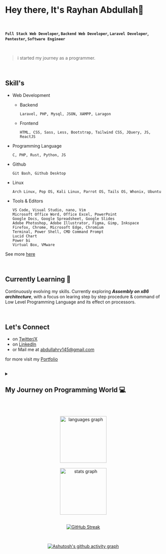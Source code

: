 <br>

# Hey there, It's Rayhan Abdullah👋
<br>

**`Full Stack Web Developer`, `Backend Web Developer`, `Laravel Developer`, `Pentester`, `Software Engineer`**

<br>

> i started my journey as a programmer.

<br>

## Skill's 

- Web Development
  - Backend
    
    `Laravel, PHP, Mysql, JSON, XAMPP, Laragon`
  - Frontend
    
    `HTML, CSS, Sass, Less, Bootstrap, Tailwind CSS, JQuery, JS, ReactJS`
- Programming Language
  
  `C, PHP, Rust, Python, JS`
- Github
  
   `Git Bash, Github Desktop`
- Linux

   `Arch Linux, Pop OS, Kali Linux, Parrot OS, Tails OS, Whonix, Ubuntu`
- Tools & Editors
  
  `VS Code, Visual Studio, nano, Vim` <br>
  `Microsoft Office Word, Office Excel, PowerPoint` <br>
  `Google Docs, Google Spreadsheet, Google Slides` <br>
  `Adobe Photoshop, Adobe Illustrator, Figma, Gimp, Inkspace` <br>
  `Firefox, Chrome, Microsoft Edge, Chromium` <br>
  `Terminal, Power Shell, CMD Command Prompt` <br>
  `Lucid Chart`<br>
  `Power bi` <br>
  `Virtual Box, VMware` <br>

    
See more [here](https://abdullahal22.showwcase.com)

<br>

## Currently Learning 🌱

  Continuously evolving my skills. Currently exploring ***Assembly on x86 architecture***, with a focus on learing step by step procedure & command of Low Level Programming Language and its effect on processors.

<br>

## Let's Connect 

* on [Twitter/X](https://twitter.com/abdullahal_22)
* on [LinkedIn](https://linkedin.com/in/abdullahal22)
* or Mail me at <abdullahry145@gmail.com>

for more visit my [Portfolio](https://abdullahaldot22.github.io/portfolio)

##
<details>
  <summary><h2> My Journey on Programming World 💻 </h2></summary>
  <br>
  <p>The muggers took away the vehicle from an Uber driver at gunpoint on May 19 and used the car to mug people in different areas of Dhaka for the last seven months, said Harun Or Rashid, additional commissioner (detective branch) of Dhaka Metropolitan Police at a press briefing today.</p>
  <p>The muggers took away the vehicle from an Uber driver at gunpoint on May 19 and used the car to mug people in different areas of Dhaka for the last seven months, said Harun Or Rashid, additional commissioner (detective branch) of Dhaka Metropolitan Police at a press briefing today.</p>
  
</details>

##

<br>

<div align="center">
    <img src="https://github-readme-stats.vercel.app/api/top-langs?username=abdullahaldot22&locale=en&hide_title=false&layout=compact&langs_count=5&theme=dracula&hide_border=false" height="150" alt="languages graph"  />
  <br><br>
  <img src="https://github-readme-stats.vercel.app/api?username=abdullahaldot22&hide_title=false&hide_rank=false&show_icons=true&include_all_commits=true&count_private=true&disable_animations=false&theme=dracula&locale=en&hide_border=false" height="150" alt="stats graph"  />
</div>

<br>
<div align="center">
  
[![GitHub Streak](https://streak-stats.demolab.com?user=abdullahaldot22&theme=discord-old-blurple&hide_border=true&border_radius=8&date_format=M%20j%5B%2C%20Y%5D&exclude_days=Fri%2CSat&card_width=850%&type=png&background=45%2C0E3321%2C203F64&hide_current_streak=true)](https://git.io/streak-stats)
</div>

<br>
<div align="center">

  [![Ashutosh's github activity graph](https://github-readme-activity-graph.vercel.app/graph?username=abdullahaldot22&theme=github&hide_border=true)](https://github.com/abdullahaldot22/github-readme-activity-graph)
</div>



